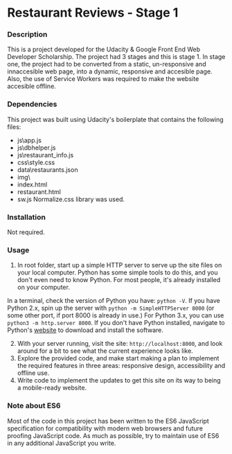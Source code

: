 # Restaurant Reviews - Stage 1

### Description
This is a project developed for the Udacity & Google Front End Web Developer Scholarship.
The project had 3 stages and this is stage 1.
In stage one, the project had to be converted from a static, un-responsive and innaccesible web page, into a dynamic, responsive and accesible page. Also, the use of Service Workers was required to make the website accesible offline.

### Dependencies
This project was built using Udacity's boilerplate that contains the following files:
  * js\app.js
  * js\dbhelper.js
  * js\restaurant_info.js
  * css\style.css
  * data\restaurants.json
  * img\
  * index.html
  * restaurant.html
  * sw.js
Normalize.css library was used.


### Installation
Not required.


### Usage
1. In root folder, start up a simple HTTP server to serve up the site files on your local computer. Python has some simple tools to do this, and you don't even need to know Python. For most people, it's already installed on your computer. 

In a terminal, check the version of Python you have: `python -V`. If you have Python 2.x, spin up the server with `python -m SimpleHTTPServer 8000` (or some other port, if port 8000 is already in use.) For Python 3.x, you can use `python3 -m http.server 8000`. If you don't have Python installed, navigate to Python's [website](https://www.python.org/) to download and install the software.

2. With your server running, visit the site: `http://localhost:8000`, and look around for a bit to see what the current experience looks like.
3. Explore the provided code, and make start making a plan to implement the required features in three areas: responsive design, accessibility and offline use.
4. Write code to implement the updates to get this site on its way to being a mobile-ready website.


### Note about ES6
Most of the code in this project has been written to the ES6 JavaScript specification for compatibility with modern web browsers and future proofing JavaScript code. As much as possible, try to maintain use of ES6 in any additional JavaScript you write. 



